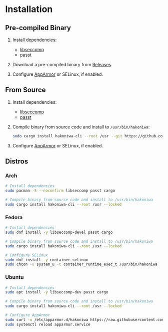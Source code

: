 # Installation

## Pre-compiled Binary

1. Install dependencies:

   - [libseccomp](https://github.com/libseccomp-rs/libseccomp-rs#requirements)
   - [passt](https://passt.top/passt/about/)

2. Download a pre-compiled binary from [Releases](https://github.com/souk4711/hakoniwa/releases).

3. Configure [AppArmor](./hakoniwa-cli/docs/troubleshooting-apparmor) or SELinux, if enabled.

## From Source

1. Install dependencies:

   - [libseccomp](https://github.com/libseccomp-rs/libseccomp-rs#requirements)
   - [passt](https://passt.top/passt/about/)

2. Compile binary from source code and install to `/usr/bin/hakoniwa`:

   ```sh
   sudo cargo install hakoniwa-cli --root /usr --git https://github.com/souk4711/hakoniwa.git --locked
   ```

3. Configure [AppArmor](./hakoniwa-cli/docs/troubleshooting-apparmor) or SELinux, if enabled.

## Distros

### Arch

```sh
# Install dependencies
sudo pacman -S --noconfirm libseccomp passt cargo

# Compile binary from source code and install to /usr/bin/hakoniwa
sudo cargo install hakoniwa-cli --root /usr --locked
```

### Fedora

```sh
# Install dependencies
sudo dnf install -y libseccomp-devel passt cargo

# Compile binary from source code and install to /usr/bin/hakoniwa
sudo cargo install hakoniwa-cli --root /usr --locked

# Configure SELinux
sudo dnf install -y container-selinux
sudo chcon -u system_u -t container_runtime_exec_t /usr/bin/hakoniwa
```

### Ubuntu

```sh
# Install dependencies
sudo apt install -y libseccomp-dev passt cargo

# Compile binary from source code and install to /usr/bin/hakoniwa
sudo cargo install hakoniwa-cli --root /usr --locked

# Configure AppArmor
sudo curl -o /etc/apparmor.d/hakoniwa https://raw.githubusercontent.com/souk4711/hakoniwa/refs/heads/main/etc/apparmor.d/hakoniwa
sudo systemctl reload apparmor.service
```
